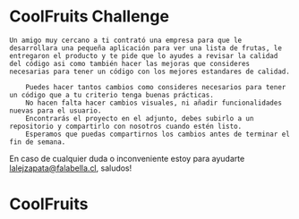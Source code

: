 # CoolFruits Challenge

    Un amigo muy cercano a ti contrató una empresa para que le desarrollara una pequeña aplicación para ver una lista de frutas, le entregaron el producto y te pide que lo ayudes a revisar la calidad del código asi como también hacer las mejoras que consideres necesarias para tener un código con los mejores estandares de calidad.

        Puedes hacer tantos cambios como consideres necesarios para tener un código que a tu criterio tenga buenas prácticas.
        No hacen falta hacer cambios visuales, ni añadir funcionalidades nuevas para el usuario.
        Encontrarás el proyecto en el adjunto, debes subirlo a un repositorio y compartirlo con nosotros cuando estén listo.
        Esperamos que puedas compartirnos los cambios antes de terminar el fin de semana.

En caso de cualquier duda o inconveniente estoy para ayudarte lalejzapata@falabella.cl, saludos!
# CoolFruits
